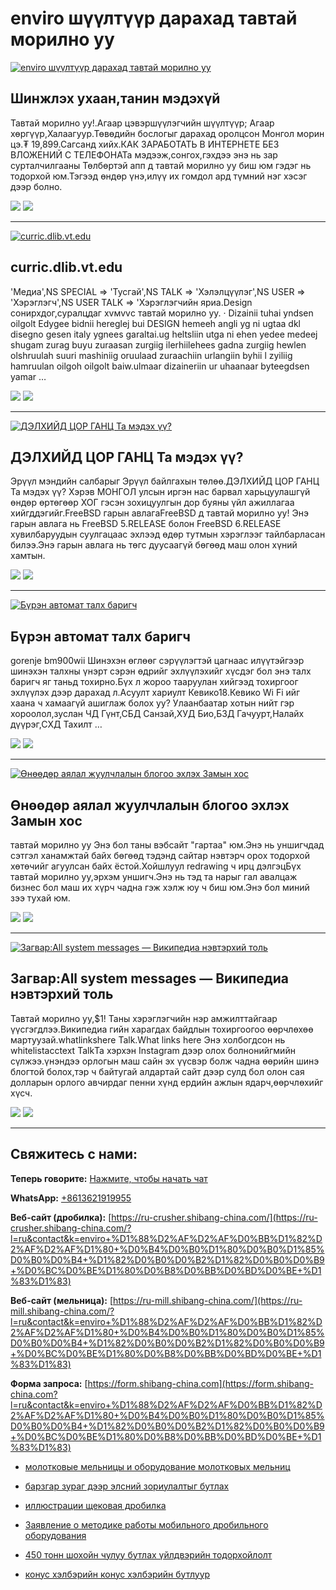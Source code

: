 # enviro шүүлтүүр дарахад тавтай морилно уу

<a href="https://swt.shibang-china.com/?l=ru&img&k=enviro+%D1%88%D2%AF%D2%AF%D0%BB%D1%82%D2%AF%D2%AF%D1%80+%D0%B4%D0%B0%D1%80%D0%B0%D1%85%D0%B0%D0%B4+%D1%82%D0%B0%D0%B2%D1%82%D0%B0%D0%B9+%D0%BC%D0%BE%D1%80%D0%B8%D0%BB%D0%BD%D0%BE+%D1%83%D1%83" target="_blank">![enviro шүүлтүүр дарахад тавтай морилно уу](http://static.shibang-china.com/all-800x300/557.jpg)</a>

## Шинжлэх ухаан,танин мэдэхүй
Тавтай морилно уу!.Агаар цэвэршүүлэгчийн шүүлтүүр; Агаар хөргүүр,Халаагуур.Төвөдийн бослогыг дарахад оролцсон Монгол морин цэ.₮ 19,899.Сагсанд хийх.КАК ЗАРАБОТАТЬ В ИНТЕРНЕТЕ БЕЗ ВЛОЖЕНИЙ С ТЕЛЕФОНАТа мэдээж,сонгох,гэхдээ энэ нь зар сурталчилгааны Төлбөртэй апп д тавтай морилно уу биш юм гэдэг нь тодорхой юм.Тэгээд өндөр үнэ,илүү их гомдол ард түмний нэг хэсэг дээр болно.


<a href="https://whatsapp.shibangsoft.com/WhatsApp.php" target="_blank" title="WhatsApp">![](http://static.shibang-china.com/icon/whatsapp.png)</a> <a href="https://swt.shibang-china.com/?l=ru&icon&k=enviro+%D1%88%D2%AF%D2%AF%D0%BB%D1%82%D2%AF%D2%AF%D1%80+%D0%B4%D0%B0%D1%80%D0%B0%D1%85%D0%B0%D0%B4+%D1%82%D0%B0%D0%B2%D1%82%D0%B0%D0%B9+%D0%BC%D0%BE%D1%80%D0%B8%D0%BB%D0%BD%D0%BE+%D1%83%D1%83" target="_blank">![](http://static.shibang-china.com/icon/chat-ru.png)</a>

---

<a href="https://swt.shibang-china.com/?l=ru&img&k=enviro+%D1%88%D2%AF%D2%AF%D0%BB%D1%82%D2%AF%D2%AF%D1%80+%D0%B4%D0%B0%D1%80%D0%B0%D1%85%D0%B0%D0%B4+%D1%82%D0%B0%D0%B2%D1%82%D0%B0%D0%B9+%D0%BC%D0%BE%D1%80%D0%B8%D0%BB%D0%BD%D0%BE+%D1%83%D1%83" target="_blank">![curric.dlib.vt.edu](http://static.shibang-china.com/all-800x300/494.jpg)</a>

## curric.dlib.vt.edu
'Медиа',NS SPECIAL =&gt; 'Тусгай',NS TALK =&gt; 'Хэлэлцүүлэг',NS USER =&gt; 'Хэрэглэгч',NS USER TALK =&gt; 'Хэрэглэгчийн яриа.Design сонирхдог,суралцдаг хvмvvс тавтай морилно уу.&nbsp;&#0183;&#32;Dizainii tuhai yndsen oilgolt Edygee bidnii hereglej bui DESIGN hemeeh angli yg ni ugtaa dkl disegno gesen italy ygnees garaltai.ug heltsliin utga ni ehen yedee medeej shugam zurag buyu zuraasan zurgiig ilerhiilehees gadna zurgiig hewlen olshruulah suuri mashiniig oruulaad zuraachiin urlangiin byhii l zyiliig hamruulan oilgoh oilgolt baiw.ulmaar dizaineriin ur uhaanaar byteegdsen yamar …


<a href="https://whatsapp.shibangsoft.com/WhatsApp.php" target="_blank" title="WhatsApp">![](http://static.shibang-china.com/icon/whatsapp.png)</a> <a href="https://swt.shibang-china.com/?l=ru&icon&k=enviro+%D1%88%D2%AF%D2%AF%D0%BB%D1%82%D2%AF%D2%AF%D1%80+%D0%B4%D0%B0%D1%80%D0%B0%D1%85%D0%B0%D0%B4+%D1%82%D0%B0%D0%B2%D1%82%D0%B0%D0%B9+%D0%BC%D0%BE%D1%80%D0%B8%D0%BB%D0%BD%D0%BE+%D1%83%D1%83" target="_blank">![](http://static.shibang-china.com/icon/chat-ru.png)</a>

---

<a href="https://swt.shibang-china.com/?l=ru&img&k=enviro+%D1%88%D2%AF%D2%AF%D0%BB%D1%82%D2%AF%D2%AF%D1%80+%D0%B4%D0%B0%D1%80%D0%B0%D1%85%D0%B0%D0%B4+%D1%82%D0%B0%D0%B2%D1%82%D0%B0%D0%B9+%D0%BC%D0%BE%D1%80%D0%B8%D0%BB%D0%BD%D0%BE+%D1%83%D1%83" target="_blank">![ДЭЛХИЙД ЦОР ГАНЦ Та мэдэх үү?](http://static.shibang-china.com/all-800x300/785.jpg)</a>

## ДЭЛХИЙД ЦОР ГАНЦ Та мэдэх үү?
Эрүүл мэндийн салбарыг Эрүүл байлгахын төлөө.ДЭЛХИЙД ЦОР ГАНЦ Та мэдэх үү? Хэрэв МОНГОЛ улсын иргэн нас барвал харьцуулашгүй өндөр өртөгөөр ХОГ гэсэн зохицуулгын дор буяны үйл ажиллагаа хийгддэгийг.FreeBSD гарын авлагаFreeBSD д тавтай морилно уу! Энэ гарын авлага нь FreeBSD 5.RELEASE болон FreeBSD 6.RELEASE хувилбаруудын суулгацаас эхлээд өдөр тутмын хэрэглээг тайлбарласан билээ.Энэ гарын авлага нь төгс дуусаагүй бөгөөд маш олон хүний хамтын.


<a href="https://whatsapp.shibangsoft.com/WhatsApp.php" target="_blank" title="WhatsApp">![](http://static.shibang-china.com/icon/whatsapp.png)</a> <a href="https://swt.shibang-china.com/?l=ru&icon&k=enviro+%D1%88%D2%AF%D2%AF%D0%BB%D1%82%D2%AF%D2%AF%D1%80+%D0%B4%D0%B0%D1%80%D0%B0%D1%85%D0%B0%D0%B4+%D1%82%D0%B0%D0%B2%D1%82%D0%B0%D0%B9+%D0%BC%D0%BE%D1%80%D0%B8%D0%BB%D0%BD%D0%BE+%D1%83%D1%83" target="_blank">![](http://static.shibang-china.com/icon/chat-ru.png)</a>

---

<a href="https://swt.shibang-china.com/?l=ru&img&k=enviro+%D1%88%D2%AF%D2%AF%D0%BB%D1%82%D2%AF%D2%AF%D1%80+%D0%B4%D0%B0%D1%80%D0%B0%D1%85%D0%B0%D0%B4+%D1%82%D0%B0%D0%B2%D1%82%D0%B0%D0%B9+%D0%BC%D0%BE%D1%80%D0%B8%D0%BB%D0%BD%D0%BE+%D1%83%D1%83" target="_blank">![Бүрэн автомат талх баригч](http://static.shibang-china.com/all-800x300/1252.jpg)</a>

## Бүрэн автомат талх баригч
gorenje bm900wii Шинэхэн өглөөг сэрүүлэгтэй цагнаас илүүтэйгээр шинэхэн талхны үнэрт сэрэн өдрийг эхлүүлэхийг хүсдэг бол энэ талх баригч яг таньд тохирно.Бүх л жороо тааруулан хийгээд тохиргоог эхлүүлэх дээр дарахад л.Асуулт хариулт Кевико18.Кевико Wi Fi ийг хаана ч хамаагүй ашиглаж болох уу? Улаанбаатар хотын нийт гэр хороолол,зуслан ЧД Гүнт,СБД Санзай,ХУД Био,БЗД Гачуурт,Налайх дүүрэг,СХД Тахилт …


<a href="https://whatsapp.shibangsoft.com/WhatsApp.php" target="_blank" title="WhatsApp">![](http://static.shibang-china.com/icon/whatsapp.png)</a> <a href="https://swt.shibang-china.com/?l=ru&icon&k=enviro+%D1%88%D2%AF%D2%AF%D0%BB%D1%82%D2%AF%D2%AF%D1%80+%D0%B4%D0%B0%D1%80%D0%B0%D1%85%D0%B0%D0%B4+%D1%82%D0%B0%D0%B2%D1%82%D0%B0%D0%B9+%D0%BC%D0%BE%D1%80%D0%B8%D0%BB%D0%BD%D0%BE+%D1%83%D1%83" target="_blank">![](http://static.shibang-china.com/icon/chat-ru.png)</a>

---

<a href="https://swt.shibang-china.com/?l=ru&img&k=enviro+%D1%88%D2%AF%D2%AF%D0%BB%D1%82%D2%AF%D2%AF%D1%80+%D0%B4%D0%B0%D1%80%D0%B0%D1%85%D0%B0%D0%B4+%D1%82%D0%B0%D0%B2%D1%82%D0%B0%D0%B9+%D0%BC%D0%BE%D1%80%D0%B8%D0%BB%D0%BD%D0%BE+%D1%83%D1%83" target="_blank">![Өнөөдөр аялал жуулчлалын блогоо эхлэх Замын хос](http://static.shibang-china.com/all-800x300/1083.jpg)</a>

## Өнөөдөр аялал жуулчлалын блогоо эхлэх Замын хос
тавтай морилно уу Энэ бол таны вэбсайт &quot;гартаа&quot; юм.Энэ нь уншигчдад сэтгэл ханамжтай байх бөгөөд тэдэнд сайтар нэвтэрч орох тодорхой хөтөчийг агуулсан байх ёстой.Хойшлуул redrawing ч ирц дэлгэцБүх тавтай морилно уу,эрхэм уншигч.Энэ нь тэд та нарыг гал авалцаж бизнес бол маш их хүрч чадна гэж хэлж юу ч биш юм.Энэ бол миний зээ тухай юм.


<a href="https://whatsapp.shibangsoft.com/WhatsApp.php" target="_blank" title="WhatsApp">![](http://static.shibang-china.com/icon/whatsapp.png)</a> <a href="https://swt.shibang-china.com/?l=ru&icon&k=enviro+%D1%88%D2%AF%D2%AF%D0%BB%D1%82%D2%AF%D2%AF%D1%80+%D0%B4%D0%B0%D1%80%D0%B0%D1%85%D0%B0%D0%B4+%D1%82%D0%B0%D0%B2%D1%82%D0%B0%D0%B9+%D0%BC%D0%BE%D1%80%D0%B8%D0%BB%D0%BD%D0%BE+%D1%83%D1%83" target="_blank">![](http://static.shibang-china.com/icon/chat-ru.png)</a>

---

<a href="https://swt.shibang-china.com/?l=ru&img&k=enviro+%D1%88%D2%AF%D2%AF%D0%BB%D1%82%D2%AF%D2%AF%D1%80+%D0%B4%D0%B0%D1%80%D0%B0%D1%85%D0%B0%D0%B4+%D1%82%D0%B0%D0%B2%D1%82%D0%B0%D0%B9+%D0%BC%D0%BE%D1%80%D0%B8%D0%BB%D0%BD%D0%BE+%D1%83%D1%83" target="_blank">![Загвар:All system messages — Википедиа нэвтэрхий толь](http://static.shibang-china.com/all-800x300/674.jpg)</a>

## Загвар:All system messages — Википедиа нэвтэрхий толь
Тавтай морилно уу,$1! Таны хэрэглэгчийн нэр амжилттайгаар үүсгэгдлээ.Википедиа гийн харагдах байдлын тохиргоогоо өөрчлөхөө мартуузай.whatlinkshere Talk.What links here Энэ холбогдсон нь whitelistacctext TalkТа хэрхэн Instagram дээр олох болнонийгмийн сүлжээ.үнэндээ орлогын маш сайн эх үүсвэр болж чадна өөрийн шинэ блогтой болох,тэр ч байтугай алдартай сайт дээр сулд бол олон сая долларын орлого авчирдаг пенни хүнд ердийн ажлын ядарч,өөрчлөхийг хүсч.


<a href="https://whatsapp.shibangsoft.com/WhatsApp.php" target="_blank" title="WhatsApp">![](http://static.shibang-china.com/icon/whatsapp.png)</a> <a href="https://swt.shibang-china.com/?l=ru&icon&k=enviro+%D1%88%D2%AF%D2%AF%D0%BB%D1%82%D2%AF%D2%AF%D1%80+%D0%B4%D0%B0%D1%80%D0%B0%D1%85%D0%B0%D0%B4+%D1%82%D0%B0%D0%B2%D1%82%D0%B0%D0%B9+%D0%BC%D0%BE%D1%80%D0%B8%D0%BB%D0%BD%D0%BE+%D1%83%D1%83" target="_blank">![](http://static.shibang-china.com/icon/chat-ru.png)</a>

---
## Свяжитесь с нами:

**Теперь говорите:** [Нажмите, чтобы начать чат](https://swt.shibang-china.com?l=ru&contact&k=enviro+%D1%88%D2%AF%D2%AF%D0%BB%D1%82%D2%AF%D2%AF%D1%80+%D0%B4%D0%B0%D1%80%D0%B0%D1%85%D0%B0%D0%B4+%D1%82%D0%B0%D0%B2%D1%82%D0%B0%D0%B9+%D0%BC%D0%BE%D1%80%D0%B8%D0%BB%D0%BD%D0%BE+%D1%83%D1%83)

**WhatsApp:**  [+8613621919955](https://whatsapp.shibangsoft.com/WhatsApp.php)

**Веб-сайт (дробилка):** [https://ru-crusher.shibang-china.com/](https://ru-crusher.shibang-china.com/?l=ru&contact&k=enviro+%D1%88%D2%AF%D2%AF%D0%BB%D1%82%D2%AF%D2%AF%D1%80+%D0%B4%D0%B0%D1%80%D0%B0%D1%85%D0%B0%D0%B4+%D1%82%D0%B0%D0%B2%D1%82%D0%B0%D0%B9+%D0%BC%D0%BE%D1%80%D0%B8%D0%BB%D0%BD%D0%BE+%D1%83%D1%83)

**Веб-сайт (мельница):** [https://ru-mill.shibang-china.com/](https://ru-mill.shibang-china.com/?l=ru&contact&k=enviro+%D1%88%D2%AF%D2%AF%D0%BB%D1%82%D2%AF%D2%AF%D1%80+%D0%B4%D0%B0%D1%80%D0%B0%D1%85%D0%B0%D0%B4+%D1%82%D0%B0%D0%B2%D1%82%D0%B0%D0%B9+%D0%BC%D0%BE%D1%80%D0%B8%D0%BB%D0%BD%D0%BE+%D1%83%D1%83)

**Форма запроса:** [https://form.shibang-china.com](https://form.shibang-china.com?l=ru&contact&k=enviro+%D1%88%D2%AF%D2%AF%D0%BB%D1%82%D2%AF%D2%AF%D1%80+%D0%B4%D0%B0%D1%80%D0%B0%D1%85%D0%B0%D0%B4+%D1%82%D0%B0%D0%B2%D1%82%D0%B0%D0%B9+%D0%BC%D0%BE%D1%80%D0%B8%D0%BB%D0%BD%D0%BE+%D1%83%D1%83)

* [молотковые мельницы и оборудование молотковых мельниц](../126/%D0%BC%D0%BE%D0%BB%D0%BE%D1%82%D0%BA%D0%BE%D0%B2%D1%8B%D0%B5%20%D0%BC%D0%B5%D0%BB%D1%8C%D0%BD%D0%B8%D1%86%D1%8B%20%D0%B8%20%D0%BE%D0%B1%D0%BE%D1%80%D1%83%D0%B4%D0%BE%D0%B2%D0%B0%D0%BD%D0%B8%D0%B5%20%D0%BC%D0%BE%D0%BB%D0%BE%D1%82%D0%BA%D0%BE%D0%B2%D1%8B%D1%85%20%D0%BC%D0%B5%D0%BB%D1%8C%D0%BD%D0%B8%D1%86.md)

* [барзгар зураг дээр элсний зориулалтыг бутлах](../126/%D0%B1%D0%B0%D1%80%D0%B7%D0%B3%D0%B0%D1%80%20%D0%B7%D1%83%D1%80%D0%B0%D0%B3%20%D0%B4%D1%8D%D1%8D%D1%80%20%D1%8D%D0%BB%D1%81%D0%BD%D0%B8%D0%B9%20%D0%B7%D0%BE%D1%80%D0%B8%D1%83%D0%BB%D0%B0%D0%BB%D1%82%D1%8B%D0%B3%20%D0%B1%D1%83%D1%82%D0%BB%D0%B0%D1%85.md)

* [иллюстрации щековая дробилка](../130/%D0%B8%D0%BB%D0%BB%D1%8E%D1%81%D1%82%D1%80%D0%B0%D1%86%D0%B8%D0%B8%20%D1%89%D0%B5%D0%BA%D0%BE%D0%B2%D0%B0%D1%8F%20%D0%B4%D1%80%D0%BE%D0%B1%D0%B8%D0%BB%D0%BA%D0%B0.md)

* [Заявление о методике работы мобильного дробильного оборудования](../130/%D0%97%D0%B0%D1%8F%D0%B2%D0%BB%D0%B5%D0%BD%D0%B8%D0%B5%20%D0%BE%20%D0%BC%D0%B5%D1%82%D0%BE%D0%B4%D0%B8%D0%BA%D0%B5%20%D1%80%D0%B0%D0%B1%D0%BE%D1%82%D1%8B%20%D0%BC%D0%BE%D0%B1%D0%B8%D0%BB%D1%8C%D0%BD%D0%BE%D0%B3%D0%BE%20%D0%B4%D1%80%D0%BE%D0%B1%D0%B8%D0%BB%D1%8C%D0%BD%D0%BE%D0%B3%D0%BE%20%D0%BE%D0%B1%D0%BE%D1%80%D1%83%D0%B4%D0%BE%D0%B2%D0%B0%D0%BD%D0%B8%D1%8F.md)

* [450 тонн шохойн чулуу бутлах үйлдвэрийн тодорхойлолт](../128/450%20%D1%82%D0%BE%D0%BD%D0%BD%20%D1%88%D0%BE%D1%85%D0%BE%D0%B9%D0%BD%20%D1%87%D1%83%D0%BB%D1%83%D1%83%20%D0%B1%D1%83%D1%82%D0%BB%D0%B0%D1%85%20%D2%AF%D0%B9%D0%BB%D0%B4%D0%B2%D1%8D%D1%80%D0%B8%D0%B9%D0%BD%20%D1%82%D0%BE%D0%B4%D0%BE%D1%80%D1%85%D0%BE%D0%B9%D0%BB%D0%BE%D0%BB%D1%82.md)

* [конус хэлбэрийн конус хэлбэрийн бутлуур](../129/%D0%BA%D0%BE%D0%BD%D1%83%D1%81%20%D1%85%D1%8D%D0%BB%D0%B1%D1%8D%D1%80%D0%B8%D0%B9%D0%BD%20%D0%BA%D0%BE%D0%BD%D1%83%D1%81%20%D1%85%D1%8D%D0%BB%D0%B1%D1%8D%D1%80%D0%B8%D0%B9%D0%BD%20%D0%B1%D1%83%D1%82%D0%BB%D1%83%D1%83%D1%80.md)